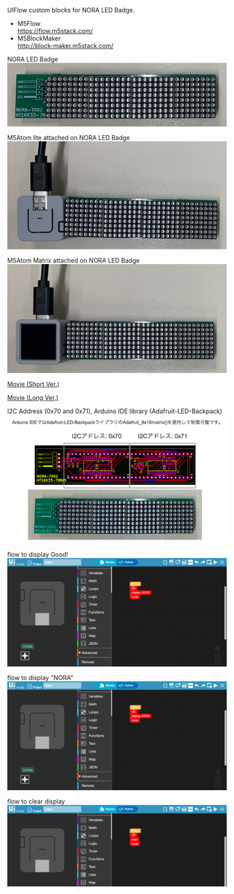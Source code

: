 UIFlow custom blocks for NORA LED Badge.

- M5Flow  
  https://flow.m5stack.com/
- M5BlockMaker  
  http://block-maker.m5stack.com/

NORA LED Badge  
![M5Atom lite](https://github.com/kitazaki/nora_badge_3rd/raw/master/UIFlow/NORA_LED_Badge.png)

M5Atom lite attached on NORA LED Badge  
![M5Atom lite](https://github.com/kitazaki/nora_badge_3rd/raw/master/UIFlow/M5Atom_Lite.png)

M5Atom Matrix attached on NORA LED Badge  
![M5Atom matrix](https://github.com/kitazaki/nora_badge_3rd/raw/master/UIFlow/M5Atom_Matrix.png)

<A HREF="https://youtu.be/sLYJ5IApUsg">Movie (Short Ver.)</A>  

<A HREF="https://youtu.be/sINYxktsSLo">Movie (Long Ver.)</A>  

I2C Address (0x70 and 0x71), Arduino IDE library (Adafruit-LED-Backpack)
![I2C Address](https://github.com/kitazaki/nora_badge_3rd/raw/master/UIFlow/I2C_address.png)

flow to display Good!  
![example 1](https://github.com/kitazaki/nora_badge_3rd/raw/master/UIFlow/example1.png)

flow to display "NORA"  
![example 2](https://github.com/kitazaki/nora_badge_3rd/raw/master/UIFlow/example2.png)

flow to clear display  
![example 3](https://github.com/kitazaki/nora_badge_3rd/raw/master/UIFlow/example3.png)

